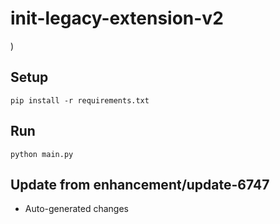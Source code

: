 # init-legacy-extension-v2

)

## Setup

```
pip install -r requirements.txt
```

## Run

```
python main.py
```

## Update from enhancement/update-6747
- Auto-generated changes

